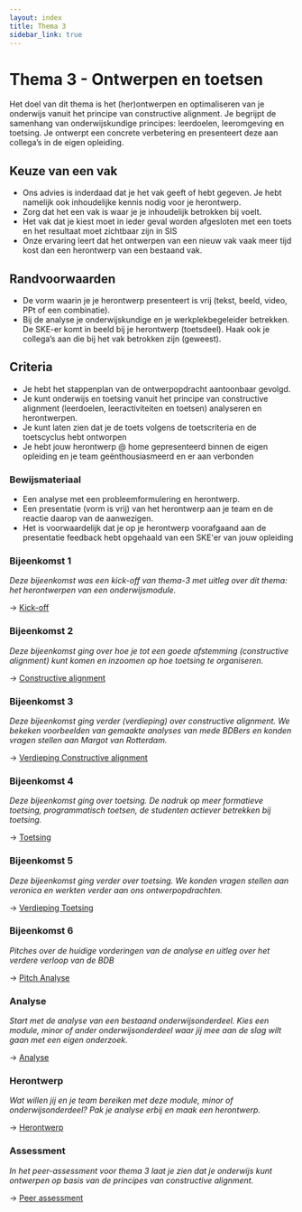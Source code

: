 ```yaml
---
layout: index
title: Thema 3
sidebar_link: true
---
```


# Thema 3 - Ontwerpen en toetsen

Het doel van dit thema is het (her)ontwerpen en optimaliseren van je onderwijs vanuit het principe van constructive alignment. Je begrijpt de samenhang van onderwijskundige principes: leerdoelen, leeromgeving en toetsing. Je ontwerpt een concrete verbetering en presenteert deze aan collega’s in de eigen opleiding.

## Keuze van een vak

- Ons advies is inderdaad dat je het vak geeft of hebt gegeven. Je hebt namelijk ook inhoudelijke kennis nodig voor je herontwerp.
- Zorg dat het een vak is waar je je inhoudelijk betrokken bij voelt.
- Het vak dat je kiest moet in ieder geval worden afgesloten met een toets en het resultaat moet zichtbaar zijn in SIS
- Onze ervaring leert dat het ontwerpen van een nieuw vak vaak meer tijd kost dan een herontwerp van een bestaand vak.

## Randvoorwaarden

- De vorm waarin je je herontwerp presenteert is vrij (tekst, beeld, video, PPt of een combinatie).
- Bij de analyse je onderwijskundige en je werkplekbegeleider betrekken. De SKE-er komt in beeld bij je herontwerp (toetsdeel). Haak ook je collega’s aan die bij het vak betrokken zijn (geweest).

## Criteria

- Je hebt het stappenplan van de ontwerpopdracht aantoonbaar gevolgd.
- Je kunt onderwijs en toetsing vanuit het principe van constructive alignment (leerdoelen, leeractiviteiten en toetsen) analyseren en herontwerpen.
- Je kunt laten zien dat je de toets volgens de toetscriteria en de toetscyclus hebt ontworpen
- Je hebt jouw herontwerp @ home gepresenteerd binnen de eigen opleiding en je team geënthousiasmeerd en er aan verbonden

### Bewijsmateriaal

- Een analyse met een probleemformulering en herontwerp.
- Een presentatie (vorm is vrij) van het herontwerp aan je team en de reactie daarop van de aanwezigen.
- Het is voorwaardelijk dat je op je herontwerp voorafgaand aan de presentatie feedback hebt opgehaald van een SKE'er van jouw opleiding

### Bijeenkomst 1

_Deze bijeenkomst was een kick-off van thema-3 met uitleg over dit thema: het herontwerpen van een onderwijsmodule._

→ [Kick-off](../thema-3/bijeenkomst-1)

### Bijeenkomst 2

_Deze bijeenkomst ging over hoe je tot een goede afstemming (constructive alignment) kunt komen en inzoomen op hoe toetsing te organiseren._

→ [Constructive alignment](../thema-3/bijeenkomst-2)

### Bijeenkomst 3

_Deze bijeenkomst ging verder (verdieping) over constructive alignment. We bekeken voorbeelden van gemaakte analyses van mede BDBers en konden vragen stellen aan Margot van Rotterdam._

→ [Verdieping Constructive alignment](../thema-3/bijeenkomst-3)

### Bijeenkomst 4

_Deze bijeenkomst ging over toetsing. De nadruk op meer formatieve toetsing, programmatisch toetsen, de studenten actiever betrekken bij toetsing._

→ [Toetsing](../thema-3/bijeenkomst-4)

### Bijeenkomst 5

_Deze bijeenkomst ging verder over toetsing. We konden vragen stellen aan veronica en werkten verder aan ons ontwerpopdrachten._

→ [Verdieping Toetsing](../thema-3/bijeenkomst-5)

### Bijeenkomst 6

_Pitches over de huidige vorderingen van de analyse en uitleg over het verdere verloop van de BDB_

→ [Pitch Analyse](../thema-3/bijeenkomst-6)

### Analyse

_Start met de analyse van een bestaand onderwijsonderdeel. Kies een module, minor of ander onderwijsonderdeel waar jij mee aan de slag wilt gaan met een eigen onderzoek._

→ [Analyse](../thema-3/analyse)

### Herontwerp

_Wat willen jij en je team bereiken met deze module, minor of onderwijsonderdeel? Pak je analyse erbij en maak een herontwerp._

→ [Herontwerp](../thema-3/herontwerp)

### Assessment

_In het peer-assessment voor thema 3 laat je zien dat je onderwijs kunt ontwerpen op basis van de principes van constructive alignment._

→ [Peer assessment](../thema-3/assessment)
